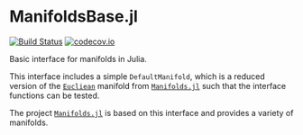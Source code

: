 # ManifoldsBase.jl

[![Build Status](https://travis-ci.org/JuliaNLSolvers/ManifoldsBase.jl.svg?branch=master)](https://travis-ci.org/JuliaNLSolvers/ManifoldsBase.jl/) [![codecov.io](http://codecov.io/github/JuliaNLSolvers/ManifoldsBase.jl/coverage.svg?branch=master)](https://codecov.io/gh/JuliaNLSolvers/ManifoldsBase.jl/)

Basic interface for manifolds in Julia.

This interface includes a simple `DefaultManifold`, which is a reduced version
of the [`Eucliean`](https://github.com/JuliaNLSolvers/Manifolds.jl/blob/master/src/Euclidean.jl)
manifold from [`Manifolds.jl`](https://github.com/JuliaNLSolvers/Manifolds.jl)
such that the interface functions can be tested.

The project [`Manifolds.jl`](https://github.com/JuliaNLSolvers/Manifolds.jl)
is based on this interface and provides a variety of manifolds.
